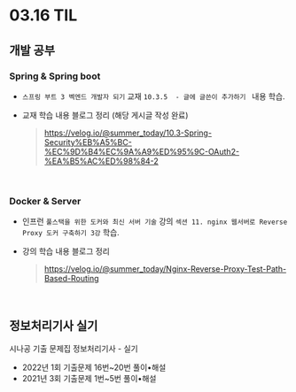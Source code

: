 <h1> 03.16 TIL </h1>

## 개발 공부
###  Spring & Spring boot
  - `스프링 부트 3 벡엔드 개발자 되기` 교재 `10.3.5  - 글에 글쓴이 추가하기 ` 내용 학습.

  - 교재 학습 내용 블로그 정리 (해당 게시글 작성 완료)
     > https://velog.io/@summer_today/10.3-Spring-Security%EB%A5%BC-%EC%9D%B4%EC%9A%A9%ED%95%9C-OAuth2-%EA%B5%AC%ED%98%84-2
<br>

### Docker & Server
  - 인프런 `풀스택을 위한 도커와 최신 서버 기술` 강의 `섹션 11. nginx 웹서버로 Reverse Proxy 도커 구축하기 3강` 학습.
  
  - 강의 학습 내용 블로그 정리
    > https://velog.io/@summer_today/Nginx-Reverse-Proxy-Test-Path-Based-Routing
<br>

## 정보처리기사 실기

시나공 기출 문제집 정보처리기사 - 실기 
  - 2022년 1회 기출문제 16번~20번 풀이•해설
  - 2021년 3회 기출문제 1번~5번 풀이•해설